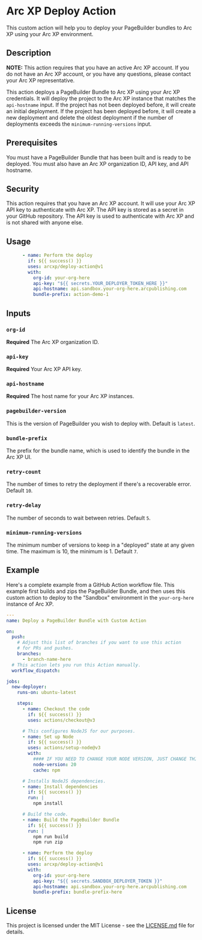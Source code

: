 # Arc XP Deploy Action

This custom action will help you to deploy your PageBuilder bundles to Arc XP using your Arc XP environment.

## Description

**NOTE:** This action requires that you have an active Arc XP account. If you do not have an Arc XP account, or you have any questions, please contact your Arc XP representative.

This action deploys a PageBuilder Bundle to Arc XP using your Arc XP credentials. It will deploy the project to the Arc XP instance that matches the `api-hostname` input. If the project has not been deployed before, it will create an initial deployment. If the project has been deployed before, it will create a new deployment and delete the oldest deployment if the number of deployments exceeds the `minimum-running-versions` input.

## Prerequisites

You must have a PageBuilder Bundle that has been built and is ready to be deployed. You must also have an Arc XP organization ID, API key, and API hostname.

## Security

This action requires that you have an Arc XP account. It will use your Arc XP API key to authenticate with Arc XP. The API key is stored as a secret in your GitHub repository. The API key is used to authenticate with Arc XP and is not shared with anyone else.

## Usage

```yaml
      - name: Perform the deploy
        if: ${{ success() }}
        uses: arcxp/deploy-action@v1
        with:
          org-id: your-org-here
          api-key: "${{ secrets.YOUR_DEPLOYER_TOKEN_HERE }}"
          api-hostname: api.sandbox.your-org-here.arcpublishing.com
          bundle-prefix: action-demo-1
```

## Inputs

### `org-id`

**Required** The Arc XP organization ID.

### `api-key`

**Required** Your Arc XP API key.

### `api-hostname`

**Required** The host name for your Arc XP instances.

### `pagebuilder-version`

This is the version of PageBuilder you wish to deploy with. Default is `latest`.

### `bundle-prefix`

The prefix for the bundle name, which is used to identify the bundle in the Arc XP UI.

### `retry-count`

The number of times to retry the deployment if there's a recoverable error. Default `10`.

### `retry-delay`

The number of seconds to wait between retries. Default `5`.

### `minimum-running-versions`

The minimum number of versions to keep in a "deployed" state at any given time. The maximum is 10, the minimum is 1. Default `7`.

## Example

Here's a complete example from a GitHub Action workflow file. This example first builds and zips the PageBuilder Bundle, and then uses this custom action to deploy to the "Sandbox" environment in the `your-org-here` instance of Arc XP.

```yaml
---
name: Deploy a PageBuilder Bundle with Custom Action

on:
  push:
    # Adjust this list of branches if you want to use this action
    # for PRs and pushes.
    branches:
      - branch-name-here
  # This action lets you run this Action manually.
  workflow_dispatch:

jobs:
  new-deployer:
    runs-on: ubuntu-latest

    steps:
      - name: Checkout the code
        if: ${{ success() }}
        uses: actions/checkout@v3

      # This configures NodeJS for our purposes.
      - name: Set up Node
        if: ${{ success() }}
        uses: actions/setup-node@v3
        with:
          #### IF YOU NEED TO CHANGE YOUR NODE VERSION, JUST CHANGE THIS NUMBER
          node-version: 20
          cache: npm

      # Installs NodeJS dependencies.
      - name: Install dependencies
        if: ${{ success() }}
        run: |
          npm install

      # Build the code.
      - name: Build the PageBuilder Bundle
        if: ${{ success() }}
        run: |
          npm run build
          npm run zip

      - name: Perform the deploy
        if: ${{ success() }}
        uses: arcxp/deploy-action@v1
        with:
          org-id: your-org-here
          api-key: "${{ secrets.SANDBOX_DEPLOYER_TOKEN }}"
          api-hostname: api.sandbox.your-org-here.arcpublishing.com
          bundle-prefix: bundle-prefix-here
```

## License

This project is licensed under the MIT License - see the [LICENSE.md](LICENSE.md) file for details.
